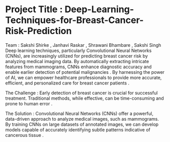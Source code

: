 # Project Title  : Deep-Learning-Techniques-for-Breast-Cancer-Risk-Prediction 
Team  : Sakshi Shirke , Janhavi Raskar , Shrawani Bhambare , Sakshi Singh 
Deep learning techniques, particularly Convolutional Neural Networks (CNNs), are increasingly utilized for predicting breast cancer risk by analyzing medical imaging data. By automatically extracting intricate features from mammograms, CNNs enhance diagnostic accuracy and enable earlier detection of potential malignancies .
By harnessing the power of AI, we can empower healthcare professionals to provide more accurate, efficient, and personalized care for breast cancer patients . 

The Challenge : Early detection of breast cancer is crucial for successful treatment. Traditional methods, while effective, can be time-consuming and prone to human error . 


The Solution : Convolutional Neural Networks (CNNs) offer a powerful, data-driven approach to analyze medical images, such as mammograms. By training CNNs on large datasets of annotated images, we can develop models capable of accurately identifying subtle patterns indicative of cancerous tissue .
